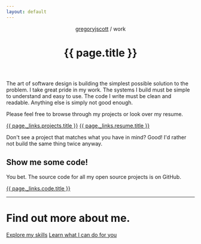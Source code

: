 ```yaml
---
layout: default
---
```


<header>
<nav>
<a href="/">gregoryjscott</a> / work
</nav>

<h1>{{ page.title }}</h1>
</header>

<article markdown="1">
The art of software design is building the simplest possible solution to the problem. I take great pride in my work. The systems I build must be simple to understand and easy to use. The code I write must be clean and readable. Anything else is simply not good enough.

Please feel free to browse through my projects or look over my resume.
</article>

<a class="button" href="{{ page._links.projects.href }}">{{ page._links.projects.title }}</a>
<a class="button" href="{{ page._links.resume.href }}">{{ page._links.resume.title }}</a>

<article markdown="1">
Don't see a project that matches what you have in mind? Good! I'd rather not build the same thing twice anyway.
</article>

## Show me some code!

<article markdown="1">
You bet. The source code for all my open source projects is on GitHub.
</article>

<a class="button" href="{{ page._links.code.href }}">{{ page._links.code.title }}</a>

<hr>

# Find out more about me.

<a class="button" href="/skills/">Explore my skills</a>
<a class="button recommend" href="/services/">Learn what I can do for you</a>
